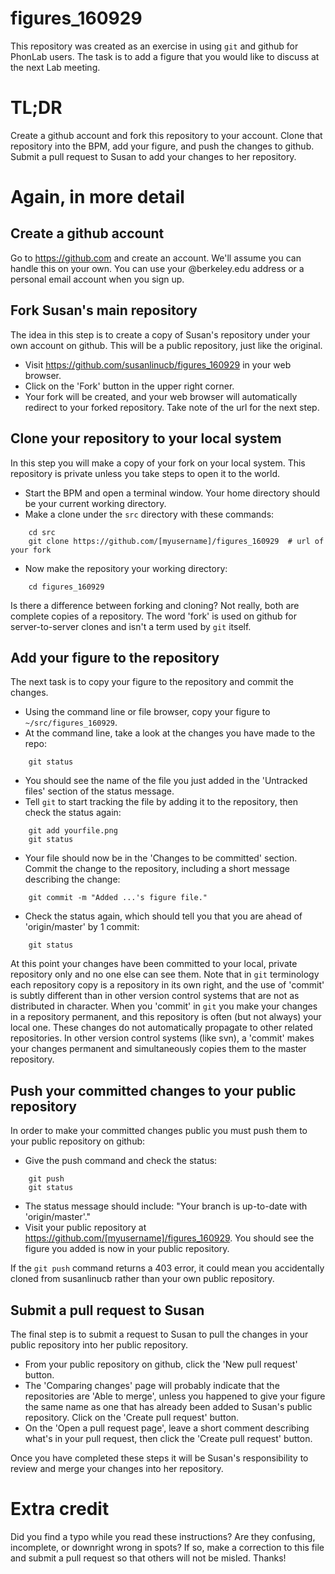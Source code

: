 # figures_160929

This repository was created as an exercise in using `git` and github for PhonLab users. The task is to add a figure that you would like to discuss at the next Lab meeting.

# TL;DR

Create a github account and fork this repository to your account. Clone that repository into the BPM, add your figure, and push the changes to github. Submit a pull request to Susan to add your changes to her repository.

# Again, in more detail

## Create a github account

Go to https://github.com and create an account. We'll assume you can handle this on your own. You can use your @berkeley.edu address or a personal email account when you sign up.

## Fork Susan's main repository

The idea in this step is to create a copy of Susan's repository under your own account on github. This will be a public repository, just like the original.

- Visit https://github.com/susanlinucb/figures_160929 in your web browser.
- Click on the 'Fork' button in the upper right corner.
- Your fork will be created, and your web browser will automatically redirect to your forked repository. Take note of the url for the next step.

## Clone your repository to your local system

In this step you will make a copy of your fork on your local system. This repository is private unless you take steps to open it to the world.

- Start the BPM and open a terminal window. Your home directory should be your current working directory.
- Make a clone under the `src` directory with these commands:

```
    cd src
    git clone https://github.com/[myusername]/figures_160929  # url of your fork
```

- Now make the repository your working directory:

```
    cd figures_160929
```

Is there a difference between forking and cloning? Not really, both are complete copies of a repository. The word 'fork' is used on github for server-to-server clones and isn't a term used by `git` itself.

## Add your figure to the repository

The next task is to copy your figure to the repository and commit the changes.

- Using the command line or file browser, copy your figure to `~/src/figures_160929`.
- At the command line, take a look at the changes you have made to the repo:

```
    git status
```

- You should see the name of the file you just added in the 'Untracked files' section of the status message.
- Tell `git` to start tracking the file by adding it to the repository, then check the status again:

```
    git add yourfile.png
    git status
```

- Your file should now be in the 'Changes to be committed' section. Commit the change to the repository, including a short message describing the change:

```
    git commit -m "Added ...'s figure file."
```

- Check the status again, which should tell you that you are ahead of 'origin/master' by 1 commit:

```
    git status
```

At this point your changes have been committed to your local, private repository only and no one else can see them. Note that in `git` terminology each repository copy is a repository in its own right, and the use of 'commit' is subtly different than in other version control systems that are not as distributed in character. When you 'commit' in `git` you make your changes in a repository permanent, and this repository is often (but not always) your local one. These changes do not automatically propagate to other related repositories. In other version control systems (like svn), a 'commit' makes your changes permanent and simultaneously copies them to the master repository.

## Push your committed changes to your public repository

In order to make your committed changes public you must push them to your public repository on github:

- Give the push command and check the status:

```
    git push
    git status
```

- The status message should include: "Your branch is up-to-date with 'origin/master'."
- Visit your public repository at https://github.com/[myusername]/figures_160929. You should see the figure you added is now in your public repository.

If the `git push` command returns a 403 error, it could mean you accidentally cloned from susanlinucb rather than your own public repository.

## Submit a pull request to Susan

The final step is to submit a request to Susan to pull the changes in your public repository into her public repository.

- From your public repository on github, click the 'New pull request' button.
- The 'Comparing changes' page will probably indicate that the repositories are 'Able to merge', unless you happened to give your figure the same name as one that has already been added to Susan's public repository. Click on the 'Create pull request' button.
- On the 'Open a pull request page', leave a short comment describing what's in your pull request, then click the 'Create pull request' button.

Once you have completed these steps it will be Susan's responsibility to review and merge your changes into her repository.

# Extra credit

Did you find a typo while you read these instructions? Are they confusing, incomplete, or downright wrong in spots? If so, make a correction to this file and submit a pull request so that others will not be misled. Thanks!
